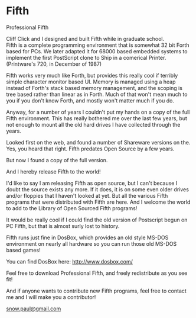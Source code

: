Fifth
=====

Professional Fifth

Cliff Click and I designed and built Fifth while in graduate school.  
Fifth is a complete programming environment that is somewhat 32 bit Forth
based for PCs.  We later adapted it for 68000 based embedded systems 
to implement the first PostScript clone to Ship in a comerical Printer.
(Printware's 720, in December of 1987)

Fifth works very much like Forth, but provides this 
really cool if terribly simple character monitor based UI.  Memory is 
managed using a heap instead of Forth's stack based memory management, 
and the scoping is tree based rather than linear as in Forth.  Much of that
won't mean much to you if you don't know Forth, and mostly won't matter
much if you do.

Anyway, for a number of years I couldn't put my hands on a copy of the 
full Fifth environment.  This has really bothered me over the last few
years, but not enough to mount all the old hard drives I have collected
through the years.  

Looked first on the web, and found a number of Shareware versions on the.  
Yes, you heard that right.  Fifth predates Open Source by a few years.

But now I found a copy of the full version.  

And I hereby release Fifth to the world!  

I'd like to say I am releasing Fifth as open source, but I can't because 
I doubt the source exists any more.  If it does, it is on some even older 
drives and/or floppies that I haven't looked at yet.  But all 
the various Fifth programs that were distributed with Fifth are here.  And 
I welcome the world to add to the Library of Open Sourced Fifth programs!

It would be really cool if I could find the old version of Postscript begun
on PC Fifth, but that is almost surly lost to history.

Fifth runs just fine in DosBox, which provides an old style MS-DOS environment
on nearly all hardware so you can run those old MS-DOS based games!

You can find DosBox here: http://www.dosbox.com/

Feel free to download Professional Fifth, and freely redistribute as you see fit!

And if anyone wants to contribute new Fifth programs, feel free to contact
me and I will make you a contributor!  

snow.paul@gmail.com

